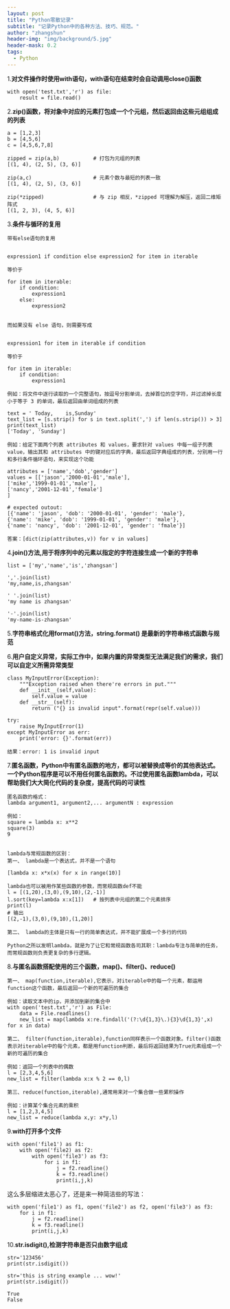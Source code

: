 ```yaml
---
layout: post
title: "Python零散记录"
subtitle: "记录Python中的各种方法、技巧、规范。"
author: "zhangshun"
header-img: "img/background/5.jpg"
header-mask: 0.2
tags:
  - Python
---
```


1.**对文件操作时使用with语句，with语句在结束时会自动调用close()函数**

```
with open('test.txt','r') as file:
	result = file.read()
```

2.**zip()函数，将对象中对应的元素打包成一个个元组，然后返回由这些元组组成的列表**

```
a = [1,2,3]
b = [4,5,6]
c = [4,5,6,7,8]

zipped = zip(a,b)			# 打包为元组的列表
[(1, 4), (2, 5), (3, 6)]

zip(a,c)					# 元素个数与最短的列表一致
[(1, 4), (2, 5), (3, 6)]

zip(*zipped)				# 与 zip 相反，*zipped 可理解为解压，返回二维矩阵式
[(1, 2, 3), (4, 5, 6)]
```

3.**条件与循环的复用**

```
带有else语句的复用


expression1 if condition else expression2 for item in iterable

等价于

for item in iterable:
	if condition:
		expression1
	else:
		expression2
 

而如果没有 else 语句，则需要写成


expression1 for item in iterable if condition

等价于

for item in iterable:
	if condition:
		expression1

例如：将文件中逐行读取的一个完整语句，按逗号分割单词，去掉首位的空字符，并过滤掉长度小于等于 3 的单词，最后返回由单词组成的列表

text = ' Today,    is,Sunday'
text_list = [s.strip() for s in text.split(',') if len(s.strip()) > 3]
print(text_list)
['Today', 'Sunday']

例如：给定下面两个列表 attributes 和 values，要求针对 values 中每一组子列表 value，输出其和 attributes 中的键对应后的字典，最后返回字典组成的列表，分别用一行和多行条件循环语句，来实现这个功能

attributes = ['name','dob','gender']
values = [['jason','2000-01-01','male'],
['mike','1999-01-01','male'],
['nancy','2001-12-01','female']
]

# expected outout:
[{'name': 'jason', 'dob': '2000-01-01', 'gender': 'male'},
{'name': 'mike', 'dob': '1999-01-01', 'gender': 'male'},
{'name': 'nancy', 'dob': '2001-12-01', 'gender': 'fmale'}]

答案：[dict(zip(attributes,v)) for v in values]
```

4.**join()方法,用于将序列中的元素以指定的字符连接生成一个新的字符串**

```
list = ['my','name','is','zhangsan']

','.join(list)
'my,name,is,zhangsan'

' '.join(list)
'my name is zhangsan'

'-'.join(list)
'my-name-is-zhangsan'
```

5.**字符串格式化用format()方法，string.format() 是最新的字符串格式函数与规范**

6.**用户自定义异常，实际工作中，如果内置的异常类型无法满足我们的需求，我们可以自定义所需异常类型**

```
class MyInputError(Exception):
	"""Exception raised when there're errors in put."""
	def __init__(self,value):
		self.value = value
	def __str__(self):
		return ("{} is invalid input".format(repr(self.value)))

try:
	raise MyInputError(1)
except MyInputError as err:
	print('error: {}'.format(err))

结果：error: 1 is invalid input
```

7.**匿名函数，Python中有匿名函数的地方，都可以被替换成等价的其他表达式。一个Python程序是可以不用任何匿名函数的。不过使用匿名函数lambda，可以帮助我们大大简化代码的复杂度，提高代码的可读性**

```
匿名函数的格式：
lambda argument1, argument2,... argumentN : expression

例如：
square = lambda x: x**2
square(3)
9


lambda与常规函数的区别：
第一、 lambda是一个表达式，并不是一个语句

[lambda x: x*x(x) for x in range(10)]

lambda也可以被用作某些函数的参数，而常规函数def不能
l = [(1,20),(3,0),(9,10),(2,-1)]
l.sort(key=lambda x:x[1])	# 按列表中元组的第二个元素排序
print(l)
# 输出
[(2,-1),(3,0),(9,10),(1,20)]

第二、 lambda的主体是只有一行的简单表达式，并不能扩展成一个多行的代码

Python之所以发明lambda，就是为了让它和常规函数各司其职：lambda专注与简单的任务，而常规函数则负责更复杂的多行逻辑。
```

8.**与匿名函数搭配使用的三个函数，map()、filter()、reduce()**

```
第一、 map(function,iterable),它表示，对iterable中的每一个元素，都运用function这个函数，最后返回一个新的可遍历的集合

例如：读取文本中的ip，并添加到新的集合中
with open('test.txt','r') as File:
	data = File.readlines()
	new_list = map(lambda x:re.findall('(?:\d{1,3}\.){3}\d{1,3}',x) for x in data)

第二、 filter(function,iterable),function同样表示一个函数对象。filter()函数表示对iterable中的每个元素，都是用function判断，最后将返回结果为True元素组成一个新的可遍历的集合

例如：返回一个列表中的偶数
l = [2,3,4,5,6]
new_list = filter(lambda x:x % 2 == 0,l)

第三、reduce(function,iterable),通常用来对一个集合做一些累积操作

例如：计算某个集合元素的乘积
l = [1,2,3,4,5]
new_list = reduce(lambda x,y: x*y,l)
```

9.**with打开多个文件**

```
with open('file1') as f1:
    with open('file2) as f2:
        with open('file3') as f3:
            for i in f1:
                j = f2.readline()
                k = f3.readline()
                print(i,j,k)
```
这么多层缩进太恶心了，还是来一种简洁些的写法：
```
with open('file1') as f1, open('file2') as f2, open('file3') as f3:
    for i in f1:
        j = f2.readline()
        k = f3.readline()
        print(i,j,k)
```

10.**str.isdigit(),检测字符串是否只由数字组成**

```
str='123456'
print(str.isdigit())

str='this is string example ... wow!'
print(str.isdigit())

True
False
```
